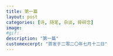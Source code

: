 ```yaml
---
title: 第一篇
layout: post
categories: [诗, 随笔, 杂谈, 碎碎念]
image: 
#gif: 
description: "第一篇"
customexcerpt: "首发于二零二〇年七月十二日"
---
```



